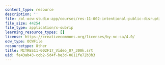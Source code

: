 ```yaml
---
content_type: resource
description: ''
file: /ol-ocw-studio-app/courses/res-11-002-intentional-public-disruptions-art-responsibility-and-pedagogy-fall-2017/fe43ab43ccb25d4fbe3d0811fe72b3b3_MITRES11-002F17_Video_07_300k.vtt
file_size: 44254
file_type: application/x-subrip
learning_resource_types: []
license: https://creativecommons.org/licenses/by-nc-sa/4.0/
ocw_type: OCWFile
resourcetype: Other
title: MITRES11-002F17_Video_07_300k.srt
uid: fe43ab43-ccb2-5d4f-be3d-0811fe72b3b3
---
```


